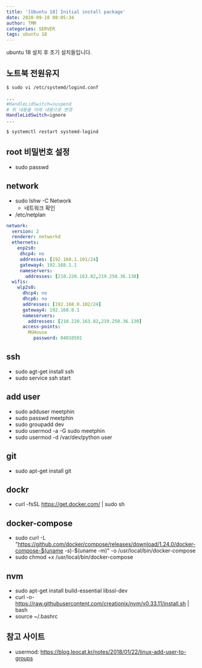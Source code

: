 ```yaml
---
title: '[Ubuntu 18] Initial install package'
date: 2020-09-10 08:05:34
author: TMM
categories: SERVER
tags: ubuntu 18
---
```


ubuntu 18 설치 후 초기 설치들입니다.

## 노트북 전원유지

```bash
$ sudo vi /etc/systemd/logind.conf

...
#HandleLidSwitch=suspend
# 위 내용을 아래 내용으로 변경
HandleLidSwitch=ignore
...

$ systemctl restart systemd-logind
```

## root 비밀번호 설정

- sudo passwd

## network

- sudo lshw -C Network
  - 네트워크 확인
- /etc/netplan

```yaml
network:
  version: 2
  renderer: networkd
  ethernets:
    enp2s0:
     dhcp4: no
     addresses: [192.168.1.101/24]
     gateway4: 192.168.1.1
     nameservers:
       addresses: [210.220.163.82,219.250.36.130]
  wifis:
    wlp2s0:
      dhcp4: no
      dhcp6: no
      addresses: [192.168.0.102/24]
      gateway4: 192.168.0.1
      nameservers:
        addresses: [210.220.163.82,219.250.36.130]
      access-points:
        MGHouse
          password: 04010501
```

## ssh

- sudo agt-get install ssh
- sudo service ssh start

## add user

- sudo adduser meetphin
- sudo passwd meetphin
- sudo groupadd dev
- sudo usermod -a -G sudo meetphin
- sudo usermod -d /var/dev/python user

## git

- sudo apt-get install git

## dockr

- curl -fsSL https://get.docker.com/ | sudo sh

## docker-compose

- sudo curl -L "https://github.com/docker/compose/releases/download/1.24.0/docker-compose-$(uname -s)-\$(uname -m)" -o /usr/local/bin/docker-compose
- sudo chmod +x /usr/local/bin/docker-compose

## nvm

- sudo apt-get install build-essential libssl-dev
- curl -o- https://raw.githubusercontent.com/creationix/nvm/v0.33.11/install.sh | bash
- source ~/.bashrc

## 참고 사이트

- usermod: https://blog.leocat.kr/notes/2018/01/22/linux-add-user-to-groups

```toc

```
